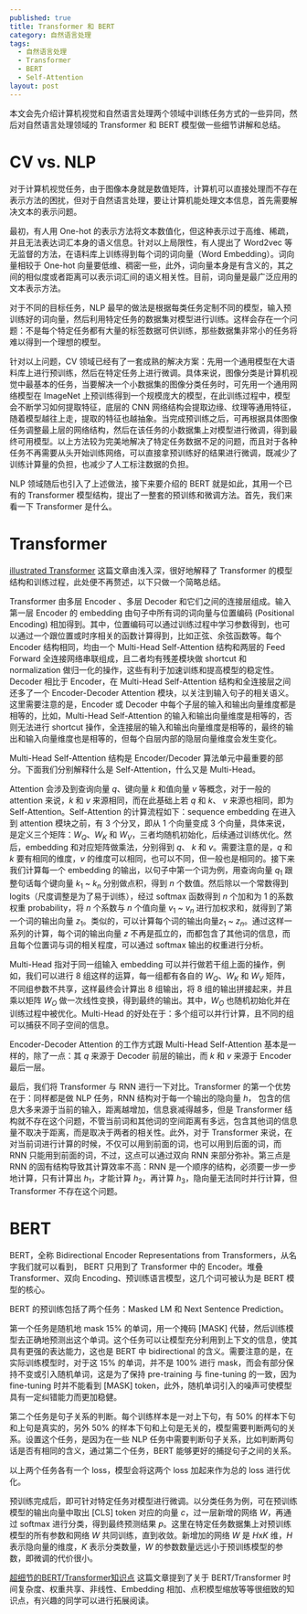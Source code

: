```yaml
---
published: true
title: Transformer 和 BERT
category: 自然语言处理
tags: 
  - 自然语言处理
  - Transformer
  - BERT
  - Self-Attention
layout: post
---
```


本文会先介绍计算机视觉和自然语言处理两个领域中训练任务方式的一些异同，然后对自然语言处理领域的 Transformer 和 BERT 模型做一些细节讲解和总结。

# CV vs. NLP

对于计算机视觉任务，由于图像本身就是数值矩阵，计算机可以直接处理而不存在表示方法的困扰，但对于自然语言处理，要让计算机能处理文本信息，首先需要解决文本的表示问题。

最初，有人用 One-hot 的表示方法将文本数值化，但这种表示过于高维、稀疏，并且无法表达词汇本身的语义信息。针对以上局限性，有人提出了 Word2vec 等无监督的方法，在语料库上训练得到每个词的词向量（Word Embedding）。词向量相较于 One-hot 向量要低维、稠密一些，此外，词向量本身是有含义的，其之间的相似度或者距离可以表示词汇间的语义相关性。目前，词向量是最广泛应用的文本表示方法。

对于不同的目标任务，NLP 最早的做法是根据每类任务定制不同的模型，输入预训练好的词向量，然后利用特定任务的数据集对模型进行训练。这样会存在一个问题：不是每个特定任务都有大量的标签数据可供训练，那些数据集非常小的任务将难以得到一个理想的模型。

针对以上问题，CV 领域已经有了一套成熟的解决方案：先用一个通用模型在大语料库上进行预训练，然后在特定任务上进行微调。具体来说，图像分类是计算机视觉中最基本的任务，当要解决一个小数据集的图像分类任务时，可先用一个通用网络模型在 ImageNet 上预训练得到一个规模庞大的模型，在此训练过程中，模型会不断学习如何提取特征，底层的 CNN 网络结构会提取边缘、纹理等通用特征，随着模型越往上走，提取的特征也越抽象。当完成预训练之后，可再根据具体图像任务调整最上层的网络结构，然后在该任务的小数据集上对模型进行微调，得到最终可用模型。以上方法较为完美地解决了特定任务数据不足的问题，而且对于各种任务不再需要从头开始训练网络，可以直接拿预训练好的结果进行微调，既减少了训练计算量的负担，也减少了人工标注数据的负担。

NLP 领域随后也引入了上述做法，接下来要介绍的 BERT 就是如此，其用一个已有的 Transformer 模型结构，提出了一整套的预训练和微调方法。首先，我们来看一下 Transformer 是什么。

# Transformer

[illustrated Transformer](https://jalammar.github.io/illustrated-transformer/) 这篇文章由浅入深，很好地解释了 Transformer 的模型结构和训练过程，此处便不再赘述，以下只做一个简略总结。 

Transformer 由多层 Encoder 、多层 Decoder 和它们之间的连接层组成。输入第一层 Encoder 的 embedding 由句子中所有词的词向量与位置编码 (Positional Encoding) 相加得到。其中，位置编码可以通过训练过程中学习参数得到，也可以通过一个跟位置或时序相关的函数计算得到，比如正弦、余弦函数等。每个 Encoder 结构相同，均由一个 Multi-Head Self-Attention 结构和两层的 Feed Forward 全连接网络串联组成，且二者均有残差模块做 shortcut 和 normalization 做归一化的操作，这些有利于加速训练和提高模型的稳定性。Decoder 相比于 Encoder，在 Multi-Head Self-Attention 结构和全连接层之间还多了一个 Encoder-Decoder Attention 模块，以关注到输入句子的相关语义。这里需要注意的是，Encoder 或 Decoder 中每个子层的输入和输出向量维度都是相等的，比如，Multi-Head Self-Attention 的输入和输出向量维度是相等的，否则无法进行 shortcut 操作，全连接层的输入和输出向量维度是相等的，最终的输出和输入向量维度也是相等的，但每个自层内部的隐层向量维度会发生变化。

Multi-Head Self-Attention 结构是 Encoder/Decoder 算法单元中最重要的部分。下面我们分别解释什么是 Self-Attention，什么又是 Multi-Head。

Attention 会涉及到查询向量 $q$、键向量 $k$ 和值向量 $v$ 等概念，对于一般的 attention 来说，$k$ 和 $v$ 来源相同，而在此基础上若 $q$ 和 $k$、 $v$ 来源也相同，即为 Self-Attention。Self-Attention 的计算流程如下：sequence embedding 在进入到 attention 模块之前，有 3 个分叉，即从 1 个向量变成 3 个向量，具体来说，是定义三个矩阵：$W_Q$、$W_K$ 和 $W_V$，三者均随机初始化，后续通过训练优化。然后，embedding 和对应矩阵做乘法，分别得到 $q$、 $k$ 和 $v$。需要注意的是，$q$ 和 $k$ 要有相同的维度，$v$ 的维度可以相同，也可以不同，但一般也是相同的。接下来我们计算每一个 embedding 的输出，以句子中第一个词为例，用查询向量 $q_1$ 跟整句话每个键向量 $k_1$ ~ $k_n$ 分别做点积，得到 $n$ 个数值。然后除以一个常数得到 logits（尺度调整是为了易于训练），经过 softmax 函数得到 $n$ 个加和为 1 的系数权重 probability，将 $n$ 个系数与 $n$ 个值向量 $v_1$ ~ $v_n$ 进行加权求和，就得到了第一个词的输出向量 $z_1$。类似的，可以计算每个词的输出向量$z_1$ ~ $z_n$。通过这样一系列的计算，每个词的输出向量 $z$ 不再是孤立的，而都包含了其他词的信息，而且每个位置词与词的相关程度，可以通过 softmax 输出的权重进行分析。

Multi-Head 指对于同一组输入 embedding 可以并行做若干组上面的操作，例如，我们可以进行 8 组这样的运算，每一组都有各自的 $W_Q$、$W_K$ 和 $W_V$ 矩阵，不同组参数不共享，这样最终会计算出 8 组输出，将 8 组的输出拼接起来，并且乘以矩阵 $W_O$ 做一次线性变换，得到最终的输出。其中，$W_O$ 也随机初始化并在训练过程中被优化。Multi-Head 的好处在于：多个组可以并行计算，且不同的组可以捕获不同子空间的信息。

Encoder-Decoder Attention 的工作方式跟 Multi-Head Self-Attention 基本是一样的，除了一点：其 $q$ 来源于 Decoder 前层的输出，而 $k$ 和 $v$ 来源于 Encoder 最后一层。

最后，我们将 Transformer 与 RNN 进行一下对比。Transformer 的第一个优势在于：同样都是做 NLP 任务，RNN 结构对于每一个输出的隐向量 $h$， 包含的信息大多来源于当前的输入，距离越增加，信息衰减得越多，但是 Transformer 结构就不存在这个问题，不管当前词和其他词的空间距离有多远，包含其他词的信息量不取决于距离，而是取决于两者的相关性。此外，对于 Transformer 来说，在对当前词进行计算的时候，不仅可以用到前面的词，也可以用到后面的词，而 RNN 只能用到前面的词，不过，这点可以通过双向 RNN 来部分弥补。第三点是 RNN 的固有结构导致其计算效率不高：RNN 是一个顺序的结构，必须要一步一步地计算，只有计算出 $h_1$，才能计算 $h_2$，再计算 $h_3$，隐向量无法同时并行计算，但 Transformer 不存在这个问题。

# BERT

BERT，全称 Bidirectional Encoder Representations from Transformers，从名字我们就可以看到， BERT 只用到了 Transformer 中的 Encoder。堆叠Transformer、双向 Encoding、预训练语言模型，这几个词可被认为是 BERT 模型的核心。

BERT 的预训练包括了两个任务：Masked LM 和 Next Sentence Prediction。

第一个任务是随机地 mask 15% 的单词，用一个掩码 [MASK] 代替，然后训练模型去正确地预测出这个单词。这个任务可以让模型充分利用到上下文的信息，使其具有更强的表达能力，这也是 BERT 中 bidirectional 的含义。需要注意的是，在实际训练模型时，对于这 15% 的单词，并不是 100% 进行 mask，而会有部分保持不变或引入随机单词，这是为了保持 pre-training 与 fine-tuning 的一致，因为 fine-tuning 时并不能看到 [MASK] token，此外，随机单词引入的噪声可使模型具有一定纠错能力而更加稳健。

第二个任务是句子关系的判断。每个训练样本是一对上下句，有 50% 的样本下句和上句是真实的，另外 50% 的样本下句和上句是无关的，模型需要判断两句的关系。设置这个任务，是因为在一些 NLP 任务中需要判断句子关系，比如判断两句话是否有相同的含义，通过第二个任务，BERT 能够更好的捕捉句子之间的关系。

以上两个任务各有一个 loss，模型会将这两个 loss 加起来作为总的 loss 进行优化。

预训练完成后，即可针对特定任务对模型进行微调。以分类任务为例，可在预训练模型的输出向量中取出 [CLS] token 对应的向量 $c$，过一层新增的网络 $W$，再通过 softmax 进行分类，得到最终预测结果 $p$。这里在特定任务数据集上对预训练模型的所有参数和网络 $W$ 共同训练，直到收敛。新增加的网络 $W$ 是 $H$x$K$ 维，$H$ 表示隐向量的维度，$K$ 表示分类数量，$W$ 的参数数量远远小于预训练模型的参数，即微调的代价很小。

[超细节的BERT/Transformer知识点](https://zhuanlan.zhihu.com/p/132554155) 这篇文章提到了关于 BERT/Transformer 时间复杂度、权重共享、非线性、Embedding 相加、点积模型缩放等等很细致的知识点，有兴趣的同学可以进行拓展阅读。